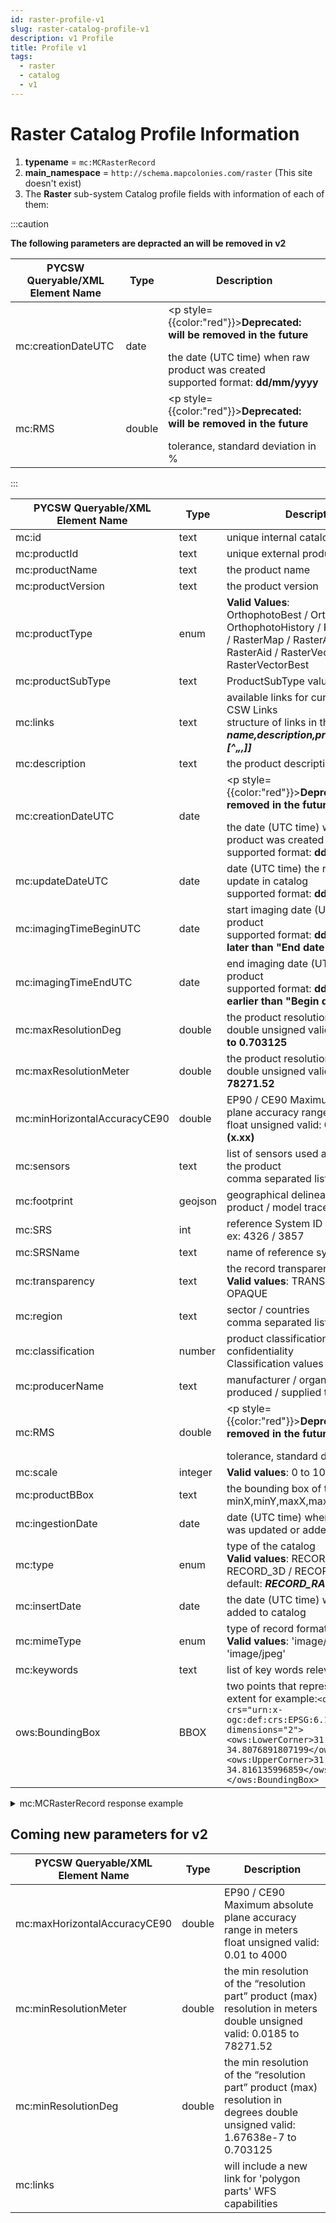 ```yaml
---
id: raster-profile-v1
slug: raster-catalog-profile-v1
description: v1 Profile
title: Profile v1
tags:
  - raster
  - catalog
  - v1
---
```


# Raster Catalog Profile Information

1. **typename** = `mc:MCRasterRecord`
2. **main_namespace** = `http://schema.mapcolonies.com/raster` (This site doesn't exist)
3. The **Raster** sub-system Catalog profile fields with information of each of them:

:::caution
<p style={{color:"red"}}><b>The following parameters are depracted an will be removed in v2</b></p> 

| **PYCSW Queryable/XML <br/> Element Name** | **Type** | **Description** |
| ----------- | ----------- | ----------- |
| mc:creationDateUTC | date | <p style={{color:"red"}}><b>Deprecated: will be removed in the future</b></p> the date (UTC time) when raw product was created <br/> supported format: **dd/mm/yyyy** |
| mc:RMS | double | <p style={{color:"red"}}><b>Deprecated: will be removed in the future</b></p> tolerance, standard deviation in % |


:::

| **PYCSW Queryable/XML <br/> Element Name** | **Type** | **Description** |
| ----------- | ----------- | ----------- |
| mc:id | text | unique internal catalog item id |
| mc:productId | text | unique external product id |
| mc:productName | text | the product name |
| mc:productVersion | text | the product version |
| mc:productType | enum  | **Valid Values**: <br/> OrthophotoBest / Orthophoto / OrthophotoHistory / RasterMapBest / RasterMap / RasterAidBest / RasterAid / RasterVector / RasterVectorBest |
| mc:productSubType | text | ProductSubType values |
| mc:links | text | available links for current product CSW Links <br /> structure of links in the format ***name,description,protocol,url[^„,[^„,]]*** |
| mc:description | text | the product description |
| mc:creationDateUTC | date | <p style={{color:"red"}}><b>Deprecated: will be removed in the future</b></p> the date (UTC time) when raw product was created <br/> supported format: **dd/mm/yyyy** |
| mc:updateDateUTC | date | date (UTC time) the record got and update in catalog <br/> supported format: **dd/mm/yyyy** |
| mc:imagingTimeBeginUTC | date | start imaging date (UTC time) of raw product <br/> supported format: **dd/mm/yyyy  (not later than "End date")** |
| mc:imagingTimeEndUTC | date | end imaging date (UTC time) of raw product <br/> supported format: **dd/mm/yyyy  (not earlier than "Begin date")** |
| mc:maxResolutionDeg | double | the product resolution in degrees <br/> double unsigned valid: **1.67638e-7 to 0.703125** |
| mc:maxResolutionMeter | double | the product resolution in meters <br/> double unsigned valid: **0.0185 to 78271.52** |
| mc:minHorizontalAccuracyCE90 | double | EP90 / CE90 Maximum absolute plane accuracy range in meters <br/> float unsigned valid: **0.01 to 4000 (x.xx)** |
| mc:sensors | text | list of sensors used as a source for the product <br/> comma separated list |
| mc:footprint | geojson | geographical delineation of the product / model trace |
| mc:SRS | int | reference System ID (EPSG), <br /> ex: 4326 / 3857 |
| mc:SRSName | text | name of reference system |
| mc:transparency | text | the record transparency <br /> **Valid values**:  TRANSPARENT / OPAQUE  |
| mc:region | text | sector / countries <br/> comma separated list |
| mc:classification | number | product classification / confidentiality <br /> Classification values (3-6)
| mc:producerName | text | manufacturer / organization that produced / supplied the product |
| mc:RMS | double | <p style={{color:"red"}}><b>Deprecated: will be removed in the future</b></p> tolerance, standard deviation in % |
| mc:scale | integer | **Valid values**: 0 to 100000000 |
| mc:productBBox | text | the bounding box of the product minX,minY,maxX,maxY |
| mc:ingestionDate | date | date (UTC time) when product data was updated or added to catalog |
| mc:type | enum | type of the catalog <br /> **Valid values**:  RECORD_RASTER / RECORD_3D / RECORD_DEM <br /> default: ***RECORD_RASTER***|
| mc:insertDate | date | the date (UTC time) when item was added to catalog |
| mc:mimeType | enum | type of record format <br /> **Valid values**:  'image/png' and 'image/jpeg' |
| mc:keywords | text | list of key words relevant for product |
| ows:BoundingBox | BBOX | two points that represent the record extent for example:```<ows:BoundingBox crs="urn:x-ogc:def:crs:EPSG:6.11:4326" dimensions="2"><ows:LowerCorner>31.9042863434239 34.8076891807199</ows:LowerCorner><ows:UpperCorner>31.9118071956932 34.816135996859</ows:UpperCorner></ows:BoundingBox>``` |

<details>
  <summary>mc:MCRasterRecord response example</summary>

  ``` xml title="mc:MCRasterRecord"
    <mc:MCRasterRecord>
        <mc:classification>6</mc:classification>
        <mc:creationDateUTC>2023-11-06T23:51:11Z</mc:creationDateUTC>
        <mc:description>test desription</mc:description>
        <mc:footprint>{"type":"Polygon","coordinates":[[[34.388709841231474,31.435415286905005],[34.606444758516666,31.435415286905005],[34.606444758516666,31.623449225481167],[34.388709841231474,31.623449225481167],[34.388709841231474,31.435415286905005]]]}</mc:footprint>
        <mc:id>045eaa61-8f61-48d3-a240-4b02a683eca3</mc:id>
        <mc:ingestionDate>2024-10-05T08:49:54Z</mc:ingestionDate>
        <mc:insertDate>2023-11-06T23:51:11Z</mc:insertDate>
        <mc:links scheme="WMS" name="teset_north-Orthophoto" description="">https://raster-mapproxy-int-nginx-route/api/raster/v1/service?REQUEST=GetCapabilities</mc:links>
        <mc:links scheme="WMS_BASE" name="teset_north-Orthophoto" description="">https://raster-mapproxy-int-nginx-route/api/raster/v1/wms</mc:links>
        <mc:links scheme="WMTS" name="teset_north-Orthophoto" description="">https://raster-mapproxy-int-nginx-route/api/raster/v1/wmts/1.0.0/WMTSCapabilities.xml</mc:links>
        <mc:links scheme="WMTS_KVP" name="teset_north-Orthophoto" description="">https://raster-mapproxy-int-nginx-route/api/raster/v1/service?REQUEST=GetCapabilities&amp;SERVICE=WMTS</mc:links>
        <mc:links scheme="WMTS_BASE" name="teset_north-Orthophoto" description="">https://raster-mapproxy-int-nginx-route/api/raster/v1/wmts</mc:links>
        <mc:maxResolutionDeg>0.072</mc:maxResolutionDeg>
        <mc:maxResolutionMeter>0.15</mc:maxResolutionMeter>
        <mc:minHorizontalAccuracyCE90>50.0</mc:minHorizontalAccuracyCE90>
        <mc:producerName>IDFMU</mc:producerName>
        <mc:productBBox>34.388709841231474,31.435415286905005,34.606444758516666,31.623449225481167</mc:productBBox>
        <mc:productId>teset_north</mc:productId>
        <mc:productName>test noth</mc:productName>
        <mc:productType>Orthophoto</mc:productType>
        <mc:productVersion>2.0</mc:productVersion>
        <mc:region>test</mc:region>
        <mc:sensors>UNIDENTIFIED,FEATURE</mc:sensors>
        <mc:imagingTimeEndUTC>2023-11-05T09:31:00Z</mc:imagingTimeEndUTC>
        <mc:imagingTimeBeginUTC>2023-11-01T09:31:00Z</mc:imagingTimeBeginUTC>
        <mc:SRS>4326</mc:SRS>
        <mc:SRSName>WGS84GEO</mc:SRSName>
        <mc:transparency>OPAQUE</mc:transparency>
        <mc:type>RECORD_RASTER</mc:type>
        <mc:updateDateUTC>2024-04-10T08:02:01Z</mc:updateDateUTC>
        <ows:BoundingBox crs="urn:x-ogc:def:crs:EPSG:6.11:4326" dimensions="2">
            <ows:LowerCorner>31.435415286905005 34.388709841231474</ows:LowerCorner>
            <ows:UpperCorner>31.623449225481167 34.606444758516666</ows:UpperCorner>
        </ows:BoundingBox>
    </mc:MCRasterRecord>
  ```
</details>


## Coming new parameters for v2

| **PYCSW Queryable/XML <br/> Element Name** | **Type** | **Description** |
| ----------- | ----------- | ----------- |
| mc:maxHorizontalAccuracyCE90 | double | EP90 / CE90 Maximum absolute plane accuracy range in meters float unsigned valid: 0.01 to 4000 |
| mc:minResolutionMeter | double | the min resolution of the “resolution part” product (max) resolution in meters double unsigned valid: 0.0185 to 78271.52 |
| mc:minResolutionDeg | double | the min resolution of the “resolution part” product (max) resolution in degrees double unsigned valid: 1.67638e-7 to 0.703125 |
mc:links | | will include a new link for 'polygon parts' WFS capabilities

